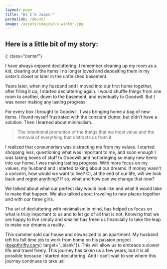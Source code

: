 ```yaml
---
layout: page
title: "Hi I’m Jaime."
permalink: /about/
image: /assets/images/us-winter.jpg
---
```


## Here is a little bit of my story:
{: class="center"}

I have always enjoyed decluttering. I remember cleaning up my room as a kid, clearing out the items I no longer loved and depositing them in my sister’s closet or later in the unfinished basement.

Years later, when my husband and I moved into our first home together, after filling it up, I started decluttering again. I would shuffle things from one room to another, down to the basement, and eventually to Goodwill. But I was never making any lasting progress.

For every box I brought to Goodwill, I was bringing home a bag of new items. I found myself frustrated with the constant clutter, but didn’t have a solution. Then I learned about minimalism.

> The intentional promotion of the things that we most value and the removal of everything that distracts us from it.

I realized that consumerism was distracting me from my values. I started shopping less, questioning what was important to me, and soon enough I was taking boxes of stuff to Goodwill and not bringing so many new items into our home. I was making lasting progress.
With more focus on my values, my husband and I started talking about our dreams. If money wasn’t a concern, how would we want to live? Or, at the end of our life, will we look back and regret anything? If so, what and how can we change that now?

We talked about what our perfect day would look like and what it would take to make that happen. We also talked about traveling to new places together and with our three girls.

The art of decluttering with minimalism in mind, has helped us focus on what is truly important to us and to let go of all that is not. Knowing that we are happy to live simply and smaller has freed us financially to take the leap to make our dreams a reality.

This summer sold our house and downsized to an apartment. My husband left his full time job to work from home on his passion project ([keepthrifty.com](https://www.keepthrifty.com){: target="_blank"}). This will allow us to embrace a slower life and travel freely. This journey has taken us a few years, but it is all possible because I started decluttering. And I can’t wait to see where this journey continues to take us!
